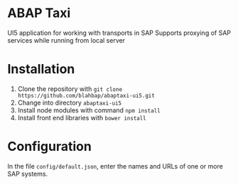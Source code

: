 # ABAP Taxi
UI5 application for working with transports in SAP 
Supports proxying of SAP services while running from local server

# Installation
1. Clone the repository with `git clone https://github.com/blahbap/abaptaxi-ui5.git`
2. Change into directory `abaptaxi-ui5`
3. Install node modules with command  `npm install`
4. Install front end libraries with `bower install`
 
# Configuration 
In the file `config/default.json`, enter the names and URLs of one or more SAP systems.
